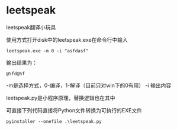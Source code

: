 # leetspeak
leetspeak翻译小玩具

使用方式打开disk中的leetspeak.exe在命令行中输入
```
leetspeak.exe -m 0 -i "asfdasf"
```
输出结果为：
```
@5fd@5f
```
-m是选择方式，0-编译，1-解译（目前只对win下的0有用）
-i 输出内容

leetspeak.py是小程序原理，替换逻辑也在其中

可直接下列代码直接将Python文件转换为可执行的EXE文件
```
pyinstaller --onefile .\leetspeak.py
```
